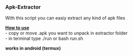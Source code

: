 ### Apk-Extractor <br>
With this script you can easiy extract any kind of apk files
<p>
  <b><u>How to use</u></b> <br>
- copy or move .apk you want to unpack in extractor folder <br>
- in terminal type ./run or bash run.sh

<b>works in android (termux)</b>
